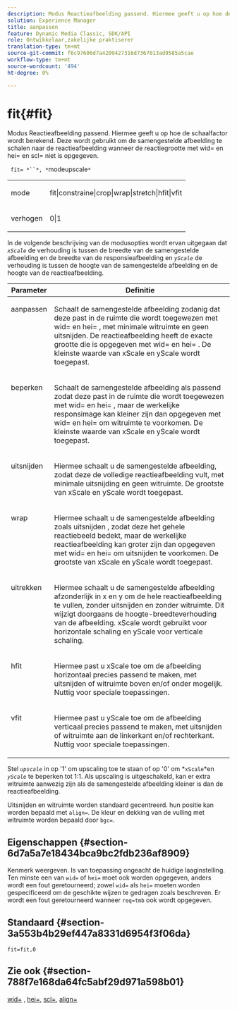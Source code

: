 ```yaml
---
description: Modus Reactieafbeelding passend. Hiermee geeft u op hoe de schaalfactor wordt berekend. Deze wordt gebruikt om de samengestelde afbeelding te schalen naar de reactieafbeelding wanneer de reactiegrootte met wid= en hei= en scl= niet is opgegeven.
solution: Experience Manager
title: aanpassen
feature: Dynamic Media Classic, SDK/API
role: Ontwikkelaar,zakelijke praktiserer
translation-type: tm+mt
source-git-commit: f6c97606d7a4209427316d7367013ad9585a5cae
workflow-type: tm+mt
source-wordcount: '494'
ht-degree: 0%

---
```



# fit{#fit}

Modus Reactieafbeelding passend. Hiermee geeft u op hoe de schaalfactor wordt berekend. Deze wordt gebruikt om de samengestelde afbeelding te schalen naar de reactieafbeelding wanneer de reactiegrootte met wid= en hei= en scl= niet is opgegeven.

` fit= *``*, *`modeupscale`*`

<table id="simpletable_50FBDC6B7CB2448891DD0F491DEB5ACF"> 
 <tr class="strow"> 
  <td class="stentry"> <p> <span class="codeph"> <span class="varname"> mode  </span> </span> </p> </td> 
  <td class="stentry"> <p> <span class="codeph"> fit|constraine|crop|wrap|stretch|hfit|vfit  </span> </p> </td> 
 </tr> 
 <tr class="strow"> 
  <td class="stentry"> <p> <span class="codeph"> <span class="varname"> verhogen  </span> </span> </p> </td> 
  <td class="stentry"> <p> <span class="codeph"> 0|1  </span> </p> </td> 
 </tr> 
</table>

In de volgende beschrijving van de modusopties wordt ervan uitgegaan dat *`xScale`* de verhouding is tussen de breedte van de samengestelde afbeelding en de breedte van de responsieafbeelding en *`yScale`* de verhouding is tussen de hoogte van de samengestelde afbeelding en de hoogte van de reactieafbeelding.

<table id="table_33408ECA9D164AFAA249F8589060545E"> 
 <thead> 
  <tr> 
   <th colname="col1" class="entry"> Parameter </th> 
   <th colname="col2" class="entry"> Definitie </th> 
  </tr> 
 </thead>
 <tbody> 
  <tr valign="top"> 
   <td colname="col1"> <p> <span class="codeph"> aanpassen  </span> </p> </td> 
   <td colname="col2"> <p>Schaalt de samengestelde afbeelding zodanig dat deze past in de ruimte die wordt toegewezen met <span class="codeph"> wid= </span> en <span class="codeph"> hei= </span>, met minimale witruimte en geen uitsnijden. De reactieafbeelding heeft de exacte grootte die is opgegeven met <span class="codeph"> wid= </span> en <span class="codeph"> hei= </span>. De kleinste waarde van <span class="varname"> xScale </span> en <span class="varname"> yScale </span> wordt toegepast. </p> </td> 
  </tr> 
  <tr valign="top"> 
   <td colname="col1"> <p> <span class="codeph"> beperken  </span> </p> </td> 
   <td colname="col2"> <p>Schaalt de samengestelde afbeelding als <span class="codeph"> passend </span> zodat deze past in de ruimte die wordt toegewezen met <span class="codeph"> wid= </span> en <span class="codeph"> hei= </span>, maar de werkelijke responsimage kan kleiner zijn dan opgegeven met <span class="codeph"> wid= </span> en <span class="codeph"> hei= </span> om witruimte te voorkomen. De kleinste waarde van <span class="varname"> xScale </span> en <span class="varname"> yScale </span> wordt toegepast. </p> </td> 
  </tr> 
  <tr valign="top"> 
   <td colname="col1"> <p> <span class="codeph"> uitsnijden  </span> </p> </td> 
   <td colname="col2"> <p>Hiermee schaalt u de samengestelde afbeelding, zodat deze de volledige reactieafbeelding vult, met minimale uitsnijding en geen witruimte. De grootste van <span class="varname"> xScale </span> en <span class="varname"> yScale </span> wordt toegepast. </p> </td> 
  </tr> 
  <tr valign="top"> 
   <td colname="col1"> <p> <span class="codeph"> wrap  </span> </p> </td> 
   <td colname="col2"> <p>Hiermee schaalt u de samengestelde afbeelding zoals <span class="codeph"> uitsnijden </span>, zodat deze het gehele reactiebeeld bedekt, maar de werkelijke reactieafbeelding kan groter zijn dan opgegeven met <span class="codeph"> wid= </span> en <span class="codeph"> hei= </span> om uitsnijden te voorkomen. De grootste van <span class="varname"> xScale </span> en <span class="varname"> yScale </span>wordt toegepast. </p> </td> 
  </tr> 
  <tr valign="top"> 
   <td colname="col1"> <p> <span class="codeph"> uitrekken  </span> </p> </td> 
   <td colname="col2"> <p>Hiermee schaalt u de samengestelde afbeelding afzonderlijk in x en y om de hele reactieafbeelding te vullen, zonder uitsnijden en zonder witruimte. Dit wijzigt doorgaans de hoogte-breedteverhouding van de afbeelding. <span class="varname"> xScale  </span> wordt gebruikt voor horizontale schaling en  <span class="varname"> yScale  </span> voor verticale schaling. </p> </td> 
  </tr> 
  <tr valign="top"> 
   <td colname="col1"> <p> <span class="codeph"> hfit  </span> </p> </td> 
   <td colname="col2"> <p>Hiermee past u <span class="varname"> xScale </span> toe om de afbeelding horizontaal precies passend te maken, met uitsnijden of witruimte boven en/of onder mogelijk. Nuttig voor speciale toepassingen. </p> </td> 
  </tr> 
  <tr valign="top"> 
   <td colname="col1"> <p> <span class="codeph"> vfit  </span> </p> </td> 
   <td colname="col2"> <p>Hiermee past u <span class="varname"> yScale </span> toe om de afbeelding verticaal precies passend te maken, met uitsnijden of witruimte aan de linkerkant en/of rechterkant. Nuttig voor speciale toepassingen. </p> </td> 
  </tr> 
 </tbody> 
</table>

Stel *`upscale`* in op &#39;1&#39; om upscaling toe te staan of op &#39;0&#39; om *`xScale`*en *`yScale`* te beperken tot 1:1. Als upscaling is uitgeschakeld, kan er extra witruimte aanwezig zijn als de samengestelde afbeelding kleiner is dan de reactieafbeelding.

Uitsnijden en witruimte worden standaard gecentreerd. hun positie kan worden bepaald met `align=`. De kleur en dekking van de vulling met witruimte worden bepaald door `bgc=`.

## Eigenschappen {#section-6d7a5a7e18434bca9bc2fdb236af8909}

Kenmerk weergeven. Is van toepassing ongeacht de huidige laaginstelling. Ten minste een van `wid=` of `hei=` moet ook worden opgegeven, anders wordt een fout geretourneerd; zowel `wid=` als `hei=` moeten worden gespecificeerd om de geschikte wijzen te gedragen zoals beschreven. Er wordt een fout geretourneerd wanneer `req=tmb` ook wordt opgegeven.

## Standaard {#section-3a553b4b29ef447a8331d6954f3f06da}

`fit=fit,0`

## Zie ook {#section-788f7e168da64fc5abf29d971a598b01}

[wid=](../../../../../is-api/http-ref/image-serving-api-ref/c-http-protocol-reference/c-command-reference/r-is-http-wid.md#reference-bfeadcb67bf4485f851eb21345527e47) ,  [hei=](../../../../../is-api/http-ref/image-serving-api-ref/c-http-protocol-reference/c-command-reference/r-is-http-hei.md#reference-6d6f556ccc0e4b98a815e8a5c1944a96),  [scl=](../../../../../is-api/http-ref/image-serving-api-ref/c-http-protocol-reference/c-command-reference/r-scl.md#reference-b2a74e493d0d407e98fe350551ba3fcc),  [align=](../../../../../is-api/http-ref/image-serving-api-ref/c-http-protocol-reference/c-command-reference/r-align.md#reference-b7d6b87c75124d78884f916dd6544bc7)
